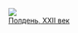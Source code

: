 ![](/books/sf_social/Аркадий%20и%20Борис%20Стругацкие/Полдень,%20XXII%20век.jpg)  
[Полдень, XXII век](/books/sf_social/Аркадий%20и%20Борис%20Стругацкие/Полдень,%20XXII%20век)